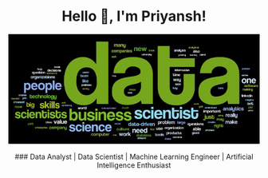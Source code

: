 <!--
# Hi, I'm Priyansh! 👋

I'm currently pursuing my Master's in Big Data Analytics from SDSU, and I'm passionate about data science, machine learning, and automation. Here's a little about me:

- 🔭 I’m working on automating job applications using AI
- 🌱 I’m currently learning advanced data analytics
- 🤔 I’m looking for help with contributing to open-source projects
- 💬 Ask me about data science, Python, SQL, and automation

Feel free to check out my [GitHub projects](https://github.com/pzinzuvadia) or connect with me on [LinkedIn](https://www.linkedin.com/in/pszinzuvadia/).

Thanks for visiting my profile!

--!>

<h1 align="center">Hello 👋, I'm Priyansh!</h1>

<img align='center' alt='Coding width = '800' 
src="Cover_img.jpg"><br>

<div align="center">
</br>
### Data Analyst | Data Scientist | Machine Learning Engineer | Artificial Intelligence Enthusiast

</div>
